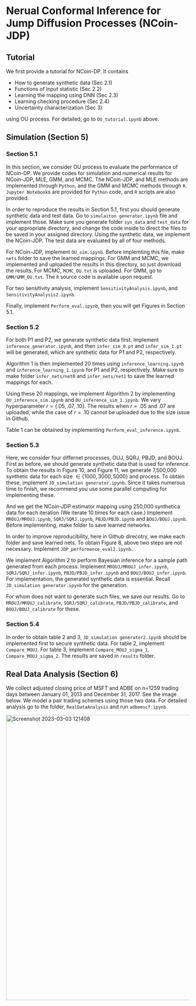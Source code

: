 # Nerual Conformal Inference for Jump Diffusion Processes (NCoin-JDP)
## Tutorial
We first provide a tutorial for NCoin-DP. It contains

- How to generate synthetic data (Sec 2.1)
- Functions of input statistic (Sec 2.2)
- Learning the mapping using DNN (Sec 2.3)
- Learning checking procedure (Sec 2.4)
- Uncertainty characterization (Sec 3)

using OU process. For detailed, go to `OU_tutorial.ipynb` above.


## Simulation (Section 5)
### Section 5.1
In this section, we consider OU process to evaluate the performance of NCoin-DP. We provide codes for simulation and numerical results for NCoin-JDP, MLE, GMM, and MCMC. The NCoin-JDP, and MLE methods are implemented through `Python`, and the GMM and MCMC methods through `R`. `Jupyter Notebook`s are provided for `Python` code, and `R` scripts are also provided.

In order to reproduce the results in Section 5.1, first you should generate synthetic data and test data. Go to `simulaiton generator.ipynb` file and implement those. Make sure you generate folder `syn_data` and `test_data` for your appropriate directory, and change the code inside to direct the files to be saved in your assigned directory. Using the synthetic data, we implement the NCoin-JDP. The test data are evaluated by all of four methods.

For NCoin-JDP, implement `OU_sim.ipynb`. Before implemting this file, make `nets` folder to save the learned mappings. For GMM and MCMC, we implemented and uploaded the results in this directory, so just download the results. For MCMC, `MCMC_OU.txt` is uploaded. For GMM, go to `GMM/GMM_OU.txt`. The `R` source code is available upon request.

For two sensitivity analysis, implement `SensitivityAnalysis.ipynb`, and `SensitivityAnalysis2.ipynb`.

Finally, implement `Perform_eval.ipynb`, then you will get Figures in Section 5.1. 


### Section 5.2
For both P1 and P2, we generate synthetic data first. Implement `inference_generator.ipynb`, and then `infer_sim_0.pt` and `infer_sim_1.pt` will be generated, which are synthetic data for P1 and P2, respectively. 

Algorithm 1 is then implemented 20 times using `inference_learning.ipynb` and `inference_learning_1.ipynb` for P1 and P2, respectively. Make sure to make folder `infer_nets/net0` and `infer_nets/net1` to save the learned mappings for each.

Using these 20 mappings, we implement Algorithm 2 by implementing `OU_inference_sim.ipynb` and `OU_inference_sim_1.ipynb`. We vary hyperparameter $r = \{.05, .07, .10\}$. The results when $r = .05$ and $.07$ are uploaded, while the case of $r = .10$ cannot be uploaded due to the size issue in Github.

Table 1 can be obtained by implementing `Perform_eval_inference.ipynb`.


### Section 5.3
Here, we consider four differnet processes, OUJ, SQRJ, PBJD, and BOUJ. First as before, we should generate synthetic data that is used for inference. To obtain the results in Figure 10, and Figure 11, we generate 7,500,000 synthetic data for each size $\in \{1000, 3000, 5000 \}$ and process. To obtain these, implement `JD_simulation generator.ipynb`. Since it takes numerous time to finish, we recommend you use some parallel computing for implementing these. 

And we get the NCoin-JDP estimator mapping using 250,000 synthetica data for each iteration (We iterate 10 times for each case.) Implement `MROUJ/MROUJ.ipynb`, `SQRJ/SQRJ.ipynb`, `PBJD/PBJD.ipynb` and `BOUJ/BOUJ.ipynb`. Before implementing, make folder to save learned networks. 

In order to improve reproducibility, here in Github direcotry, we make each folder and save learned nets. To obtain Figure 8, above two steps are not necessary. Implement `JDP_performance_eval2.ipynb`.

We implement Algorithm 2 to perform Bayesian inference for a sample path generated from each process. Implement `MROUJ/MROUJ_infer.ipynb`, `SQRJ/SQRJ_infer.ipynb`, `PBJD/PBJD_infer.ipynb` and `BOUJ/BOUJ_infer.ipynb`. For implementation, the generated synthetic data is essential. Recall `JD_simulation generator.ipynb` for the generation. 

For whom does not want to generate such files, we save our results. Go to `MROUJ/MROUJ_calibrate`, `SQRJ/SQRJ_calibrate`, `PBJD/PBJD_calibrate`, and `BOUJ/BOUJ_calibrate` for these.


### Section 5.4
In order to obtain table 2 and 3, `JD_simulation generator2.ipynb` should be implemented first to secure synthetic data. For table 2, implement `Compare_MOUJ`. For table 3, implement `Compare_MOUJ_sigma_1`, `Compare_MOUJ_sigma_2`. The results are saved in `results` folder.

## Real Data Analysis (Section 6)
We collect adjusted closing price of MSFT and ADBE on n=1259 trading days between January 01, 2013 and December 31, 2017. See the image below. We model a pair trading schemes using those two data. For detailed analysis go to the folder, `RealDataAnalysis` and run `adbemscf.ipynb`


<img width="779" alt="Screenshot 2023-03-03 121408" src="https://user-images.githubusercontent.com/126707827/222784718-b72d35a1-33b0-44d3-bb47-769b1282e57f.png">
